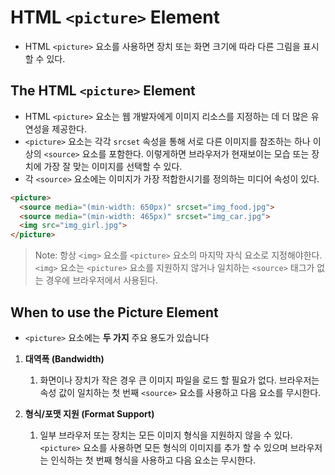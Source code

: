 # HTML `<picture>` Element
- HTML `<picture>` 요소를 사용하면 장치 또는 화면 크기에 따라 다른 그림을 표시 할 수 있다.

## The HTML `<picture>` Element
- HTML `<picture>` 요소는 웹 개발자에게 이미지 리소스를 지정하는 데 더 많은 유연성을 제공한다.
- `<picture>` 요소는 각각 `srcset` 속성을 통해 서로 다른 이미지를 참조하는 하나 이상의 `<source>` 요소를 포함한다. 이렇게하면 브라우저가 현재보이는 모습 또는 장치에 가장 잘 맞는 이미지를 선택할 수 있다.
- 각 `<source>` 요소에는 이미지가 가장 적합한시기를 정의하는 미디어 속성이 있다.
```html
<picture>
  <source media="(min-width: 650px)" srcset="img_food.jpg">
  <source media="(min-width: 465px)" srcset="img_car.jpg">
  <img src="img_girl.jpg">
</picture>
```
> Note: 항상 `<img>` 요소를 `<picture>` 요소의 마지막 자식 요소로 지정해야한다. `<img>` 요소는 `<picture>` 요소를 지원하지 않거나 일치하는 `<source>` 태그가 없는 경우에 브라우저에서 사용된다.

## When to use the Picture Element
- `<picture>` 요소에는 **두 가지** 주요 용도가 있습니다
1. **대역폭 (Bandwidth)**
   1. 화면이나 장치가 작은 경우 큰 이미지 파일을 로드 할 필요가 없다. 브라우저는 속성 값이 일치하는 첫 번째 `<source>` 요소를 사용하고 다음 요소를 무시한다.

2. **형식/포맷 지원 (Format Support)**
   1. 일부 브라우저 또는 장치는 모든 이미지 형식을 지원하지 않을 수 있다. `<picture>` 요소를 사용하면 모든 형식의 이미지를 추가 할 수 있으며 브라우저는 인식하는 첫 번째 형식을 사용하고 다음 요소는 무시한다.
